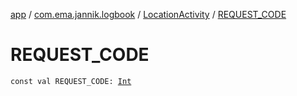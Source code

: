[app](../../index.md) / [com.ema.jannik.logbook](../index.md) / [LocationActivity](index.md) / [REQUEST_CODE](./-r-e-q-u-e-s-t_-c-o-d-e.md)

# REQUEST_CODE

`const val REQUEST_CODE: `[`Int`](https://kotlinlang.org/api/latest/jvm/stdlib/kotlin/-int/index.html)